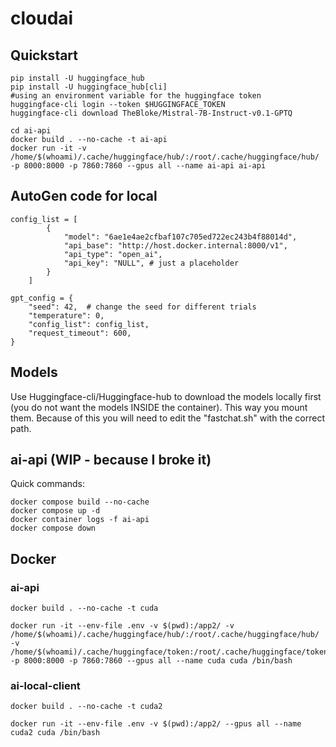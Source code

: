 # cloudai

## Quickstart

```
pip install -U huggingface_hub
pip install -U huggingface_hub[cli]
#using an environment variable for the huggingface token
huggingface-cli login --token $HUGGINGFACE_TOKEN
huggingface-cli download TheBloke/Mistral-7B-Instruct-v0.1-GPTQ

cd ai-api
docker build . --no-cache -t ai-api
docker run -it -v /home/$(whoami)/.cache/huggingface/hub/:/root/.cache/huggingface/hub/ -p 8000:8000 -p 7860:7860 --gpus all --name ai-api ai-api

```

## AutoGen code for local
```
config_list = [
        {
            "model": "6ae1e4ae2cfbaf107c705ed722ec243b4f88014d",
            "api_base": "http://host.docker.internal:8000/v1",
            "api_type": "open_ai",
            "api_key": "NULL", # just a placeholder
        }
    ]

gpt_config = {
    "seed": 42,  # change the seed for different trials
    "temperature": 0,
    "config_list": config_list,
    "request_timeout": 600,
}
```
## Models

Use Huggingface-cli/Huggingface-hub to download the models locally first (you do not want the models INSIDE the container).  This way you mount them.
Because of this you will need to edit the "fastchat.sh" with the correct path.

## ai-api (WIP - because I broke it)

Quick commands:

```
docker compose build --no-cache 
docker compose up -d 
docker container logs -f ai-api 
docker compose down

```

## Docker

### ai-api
```
docker build . --no-cache -t cuda

docker run -it --env-file .env -v $(pwd):/app2/ -v /home/$(whoami)/.cache/huggingface/hub/:/root/.cache/huggingface/hub/ -v /home/$(whoami)/.cache/huggingface/token:/root/.cache/huggingface/token:ro -p 8000:8000 -p 7860:7860 --gpus all --name cuda cuda /bin/bash
```
### ai-local-client
```
docker build . --no-cache -t cuda2

docker run -it --env-file .env -v $(pwd):/app2/ --gpus all --name cuda2 cuda /bin/bash
```